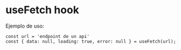 # useFetch hook

Ejemplo de uso:

```
const url = 'endpoint de un api'
const { data: null, loading: true, error: null } = useFetch(url);

```
